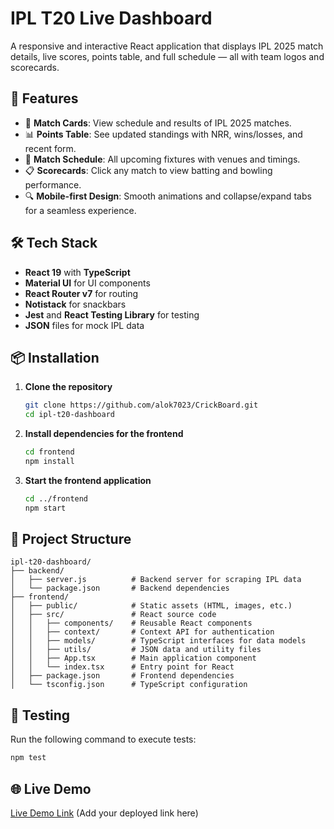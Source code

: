 # IPL T20 Live Dashboard

A responsive and interactive React application that displays IPL 2025 match details, live scores, points table, and full schedule — all with team logos and scorecards.

## 🚀 Features

- 🏏 **Match Cards**: View schedule and results of IPL 2025 matches.
- 📊 **Points Table**: See updated standings with NRR, wins/losses, and recent form.
- 📅 **Match Schedule**: All upcoming fixtures with venues and timings.
- 📋 **Scorecards**: Click any match to view batting and bowling performance.
- 🔍 **Mobile-first Design**: Smooth animations and collapse/expand tabs for a seamless experience.

## 🛠️ Tech Stack

- **React 19** with **TypeScript**
- **Material UI** for UI components
- **React Router v7** for routing
- **Notistack** for snackbars
- **Jest** and **React Testing Library** for testing
- **JSON** files for mock IPL data

## 📦 Installation

1. **Clone the repository**
   ```bash
   git clone https://github.com/alok7023/CrickBoard.git
   cd ipl-t20-dashboard
   ```

2. **Install dependencies for the frontend**
   ```bash
   cd frontend
   npm install
   ```

3. **Start the frontend application**
   ```bash
   cd ../frontend
   npm start
   ```

## 📂 Project Structure

```
ipl-t20-dashboard/
├── backend/
│   ├── server.js          # Backend server for scraping IPL data
│   └── package.json       # Backend dependencies
├── frontend/
│   ├── public/            # Static assets (HTML, images, etc.)
│   ├── src/               # React source code
│   │   ├── components/    # Reusable React components
│   │   ├── context/       # Context API for authentication
│   │   ├── models/        # TypeScript interfaces for data models
│   │   ├── utils/         # JSON data and utility files
│   │   ├── App.tsx        # Main application component
│   │   └── index.tsx      # Entry point for React
│   ├── package.json       # Frontend dependencies
│   └── tsconfig.json      # TypeScript configuration
```

## 🧪 Testing

Run the following command to execute tests:
```bash
npm test
```

## 🌐 Live Demo

[Live Demo Link](#) (Add your deployed link here)
